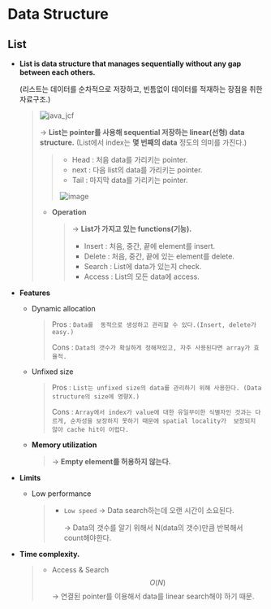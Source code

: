 # Data Structure

## List

- **List is data structure that manages sequentially without any gap between each others.**
  <br>

  (리스트는 데이터를 순차적으로 저장하고, 빈틈없이 데이터를 적재하는 장점을 취한 자료구조.)

  > ![java_jcf](https://user-images.githubusercontent.com/23169707/66321868-3495b400-e95c-11e9-88b7-d044bf5db01c.png)
  >
  > → **List는 pointer를 사용해 sequential 저장하는 linear(선형) data structure.** (List에서 index는 **몇 번째의 data** 정도의 의미를 가진다.)
  >
  > > * Head : 처음 data를 가리키는 pointer.
  > > * next : 다음 list의 data를 가리키는 pointer.
  > > * Tail : 마지막 data를 가리키는 pointer.
  > >
  > > ![image](https://user-images.githubusercontent.com/23169707/66271184-106f9f80-e896-11e9-8d49-694187af74f3.png)
  >
  > * **Operation**
  >
  >   >→ **List가 가지고 있는 functions(기능).**
  >   >
  >   >- Insert : 처음, 중간, 끝에 element를 insert.
  >   >- Delete : 처음, 중간, 끝에 있는 element를 delete.
  >   >- Search : List에 data가 있는지 check.
  >   >- Access : List의 모든 data에 access.


- **Features**

  * Dynamic allocation

    > Pros : `Data를  동적으로 생성하고 관리할 수 있다.(Insert, delete가 easy.)`
    >
    > Cons : `Data의 갯수가 확실하게 정해져있고, 자주 사용된다면 array가 효율적.`
  
  * Unfixed size
  
    > Pros : `List는 unfixed size의 data를 관리하기 위해 사용한다. (Data structure의 size에 영향X.)`
    >
    > Cons : `Array에서 index가 value에 대한 유일무이한 식별자인 것과는 다르게, 순차성을 보장하지 못하기 때문에 spatial locality가  보장되지 않아 cache hit이 어렵다.`

  * **Memory utilization**

    > → **Empty element를 허용하지 않는다.**
  
- **Limits**

  * Low performance

    > * `Low speed`
    >   	→ Data search하는데 오랜 시간이 소요된다.				 
    >
    >   → Data의 갯수를 알기 위해서 N(data의 갯수)만큼 반복해서 count해야한다.
  


- **Time complexity.**

  > * Access & Search 
  >   $$
  >   O(N)
  >   $$
  >   → 연결된 pointer를 이용해서 data를 linear search해야 하기 때문.
  >